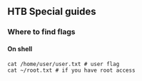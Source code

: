 ## HTB Special guides

### Where to find flags
#### On shell
```shell 
cat /home/user/user.txt # user flag
cat ~/root.txt # if you have root access 
```

